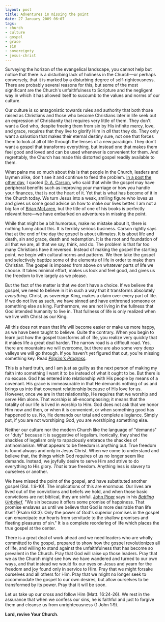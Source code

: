 ```yaml
---
layout: post
title: Adventures in missing the point
date: 27 January 2009 06:07
tags:
- church
- culture
- gospel
- grace
- sin
- sovereignty
- jesus-christ
---
```

<p>Surveying the horizon of the evangelical landscape, you cannot help but notice that there is a disturbing lack of holiness in the Church&mdash;or perhaps conversely, that it is marked by a disturbing degree of self-righteousness.  There are probably several reasons for this, but some of the most significant are the Church's unfaithfulness to Scripture and the negligent way in which it has allowed itself to succumb to the values and norms of our culture.</p>
<p>Our culture is so antagonistic towards rules and authority that both those raised as Christians and those who become Christians later in life seek out an expression of Christianity that requires very little of them.  They don't want a God who, despite freeing them from sin by His infinite mercy, love, and grace, requires that they live to glorify Him in <span style="font-style: italic;">all</span> that they do.  They only want a salvation that makes their eternal destiny sure, not one that forces them to look at all of life through the lenses of a new paradigm.  They don't want a gospel that transforms everything, but instead one that makes them feel good and loved and can be used whenever is convenient for them.  And regrettably, the Church has made this distorted gospel readily available to them.</p>
<p>What pains me so much about this is that people in the Church, leaders and laymen alike, don't see it and continue to feed the problem.  <a href="http://jakebelder.com/carson-the-focus-of-the-gospel">In a post the other day</a>, I quoted <a href="http://www.tiu.edu/divinity/people/carson">D. A. Carson</a>, who said that while the gospel may have peripheral benefits such as improving your marriage or how you handle your finances, that is not the heart of it.  Yet that is what has become of it in the Church today.  We turn Jesus into a weak, smiling figure who loves us and gives us some good advice on how to make our lives better.  I am not a big fan of <a href="http://www.brianmclaren.net/">Brian McLaren</a>, but the title of one of his books is perfectly relevant here&mdash;we have embarked on adventures in missing the point.</p>
<p>While that might be a bit humorous, make no mistake about it, there is nothing funny about this.  It is terribly serious business.  Carson rightly says that at the end of the day the gospel is about ultimates.  It is about life and death, sin and grace, death and redemption.  It is the root and foundation of all that we are, all that we say, think, and do.  The problem is that far too many Christians have it reversed.  Instead of making the gospel the starting point, we begin with cultural norms and patterns.  We then take the gospel and selectively baptize some of the elements of life in order to make them Christian.  The gospel is imposed from above on whatever parts of life we choose.  It takes minimal effort, makes us look and feel good, and gives us the freedom to live largely as we please.</p>
<p>But the fact of the matter is that we don't have a choice.  If we believe the gospel, we need to believe in it in such a way that it transforms absolutely <span style="font-style: italic;">everything</span>.  Christ, as sovereign King, makes a claim over every part of life.  If we do not live as such, we have sinned and have enthroned someone or something else as king.  Furthermore, we are not living in the fullness that God intended humanity to live in.  That fullness of life is only realized when we live with Christ as our King.<br /><br />All this does not mean that life will become easier or make us more happy, as we have been taught to believe.  Quite the contrary.  When you begin to learn just how the gospel transforms all of life, you realize very quickly that it makes life a great deal harder.  The narrow road is a difficult road.  Yes, there are mountains we will overcome, but there are also some very deep valleys we will go through.  If you haven't yet figured that out, you're missing something key.  Read <a href="http://en.wikipedia.org/wiki/Pilgrim%27s_Progress"><span style="font-style: italic;">Pilgrim's Progress</span></a>.</p>
<p>This is a hard truth, and I am just as guilty as the next person of making my faith into something I want it to be instead of what it ought to be.  But there is no excuse.  God has entered into relationship with His people by means of a covenant.  His grace is immeasurable in that He demands nothing of us and brings us into that covenant relationship because of His love for us.  However, once we are in that relationship, He requires that we worship and serve Him alone.  That worship is all-encompassing; it means that the totality of our life is lived in worship to Him.  God does not ask that we honor Him now and then, or when it is convenient, or when something good has happened to us.  No, He demands our total and complete allegiance.  Simply put, if you are not worshiping God, you are worshiping something else.</p>
<p>Neither our culture nor the modern Church like the language of "demands" or "duty" because it is suggestive of legalism.  Ironically, they shed the shackles of legalism only to rapaciously embrace the shackles of antinomianism.  What appears to be freedom is anything but.  True freedom is found always and only in Jesus Christ.  When we come to understand and believe that, the things which God requires of us no longer seem like demands.  Instead, we joyfully desire to serve Him and strive to do everything to His glory.  <span style="font-style: italic;">That</span> is true freedom.  Anything less is slavery to ourselves or another.</p>
<p>We have missed the point of the gospel, and have substituted another gospel (Gal. 1:6-10).  The implications of this are enormous.  Our lives are lived out of the convictions and beliefs we hold, and when those basic convictions are not biblical, they are sinful.  <a href="http://en.wikipedia.org/wiki/John_Piper_%28theologian%29">John Piper</a> says in his <a href="http://www.desiringgod.org/store/topicindex/13/701_Battling_Unbelief/"><span style="font-style: italic;">Battling Unbelief</span></a>, "We sin because it offers some promise of happiness. That promise enslaves us until we believe that God is more desirable than life itself (Psalm 63:3). Only the power of God's superior promises in the gospel can emancipate our hearts from servitude to the shallow promises and fleeting pleasures of sin."  It is a complete reordering of life which places the true gospel at the center.</p>
<p>There is a great deal of work ahead and we need leaders who are wholly committed to the gospel, prepared to show how the gospel revolutionizes all of life, and willing to stand against the unfaithfulness that has become so prevalent in the Church.  Pray that God will raise up those leaders.  Pray that we as the Church might see how we have wandered and turned to our own ways, and that instead we would fix our eyes on Jesus and yearn for the freedom and joy found only in service to Him.  Pray that we might forsake ourselves and all others for Him.  Pray that we might no longer seek to accommodate the gospel to our own desires, but allow ourselves to be transformed by its power.  Pray that it will be soon.</p>
<p>Let us take up our cross and follow Him (Matt. 16:24-26).  We rest in the assurance that when we confess our sins, he is faithful and just to forgive them and cleanse us from unrighteousness (1 John 1:9).</p>

<strong>Lord, revive Your Church</strong>.
